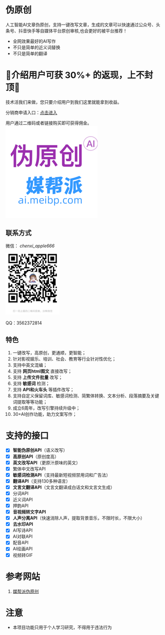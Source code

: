 # 伪原创

人工智能AI文章伪原创，支持一键改写文章，生成的文章可以快速通过公众号、头条号、抖音快手等自媒体平台原创审核,也会更好的被平台推荐！

- 全网效果最好的AI写作
- 不只是简单的近义词替换
- 不只是简单的翻译

# 🚀️介绍用户可获 **30%+** 的返现，上不封顶🚀️

技术活我们来做，您只要介绍用户到我们这里就能拿到收益。

分销商申请入口：[点击进入](https://ai.meibp.com/user/promotion.html?_f=gh)

用户通过二维码或者链接购买即可获得佣金。
![logo.webp](https://github.com/brooktran/WeiYuanChuang/raw/main/assets/imgs/logo.webp?x=200)

## 联系方式

微信： _chenxi_apple666_

<img src="https://github.com/brooktran/WeiYuanChuang/raw/main/assets/imgs/kefu.jpeg" height="200px" />

QQ：3562372814

## 特色

1. 一键改写，高原创，更通顺，更智能；
2. 针对影视娱乐、培训、社会、教育等行业针对性优化；
3. 支持中英文混编；
4. 支持 **网页html图文** 直接改写；
5. 支持 **上传文件批量** 改写；
6. 支持 **敏感词** 检测；
7. 支持 **API和火车头** 等插件改写；
8. 支持自定义保留词库、敏感词检测、简繁体转换、文本分析、段落摘要及关键词提取等等功能；
9. 成立6周年，改写引擎持续升级中；
10. 30+AI创作功能，助力文案写作；

# 支持的接口

- [X]  **智能伪原创API**（语义改写）
- [X]  **高原创API**（原创度高）
- [X]  **英文改写API**（更原汁原味的英文）
- [X]  繁体中文改写API
- [X]  **敏感词检测API**（支持最新短视频禁用词和广告法）
- [X]  **翻译API**（支持130多种语言）
- [X]  **文言文翻译API**（文言文翻译成白话文和文言文生成）
- [X]  分词API
- [X]  近义词API
- [X]  押韵API
- [X]  **音视频转文字API**
- [X]  **人声分离API**（快速消除人声，提取背景音乐，不限时长，不限大小）
- [X]  **去水印API**
- [X]  AI写诗API
- [X]  AI对联API
- [X]  配音API
- [X]  AI绘画API
- [X]  视频转GIF

# 参考网站

1. [媒帮派伪原创](https://ai.meibp.com/?_f=gh)

# 注意

* 本项目功能只用于个人学习研究，不得用于违法行为
